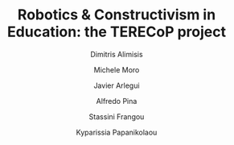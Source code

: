---
layout: leaf-node
title: "Robotics & Constructivism in Education: the TERECoP project"
title-url: "http://users.sch.gr/adamopou/docs/syn_eurologo2007_alimisis.pdf"
author: ["Dimitris Alimisis","Michele Moro","Javier Arlegui","Alfredo Pina","Stassini Frangou","Kyparissia Papanikolaou"]
groups: pedagogical-styles
categories: constructionism
topics: scholarly-readings
summary: >
    Normally, constructivist teachings are aimed at the student.  This paper examines
    how constructivist-constructionist theory can be applied to the teacher.  The target
    subject is teaching robotics.
cite: >
    Alimisis, D., Moro, M., Arlegui, J., Pina, A., Frangou, S., & Papanikolaou, K. (2007, August). Robotics & constructivism in education: The TERECoP project. In EuroLogo (Vol. 40, pp. 19-24).
    Retrieved from http://users.sch.gr/adamopou/docs/syn_eurologo2007_alimisis.pdf
pub-date: 2007-08-19
added-date: 2017-04-22
resource-type: pdf-document
---